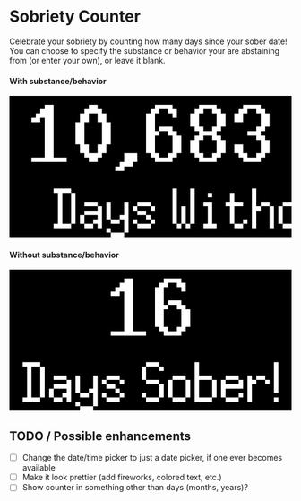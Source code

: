 # Sobriety Counter

Celebrate your sobriety by counting how many days since your sober date! You can choose to specify the substance or behavior your are abstaining from (or enter your own), or leave it blank.

#### With substance/behavior

![](sobriety_counter_with_addiction.gif)

#### Without substance/behavior

![](sobriety_counter_without_addiction.gif)

## TODO / Possible enhancements

- [ ] Change the date/time picker to just a date picker, if one ever becomes available
- [ ] Make it look prettier (add fireworks, colored text, etc.)
- [ ] Show counter in something other than days (months, years)?
